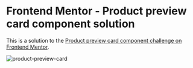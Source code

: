# Frontend Mentor - Product preview card component solution

This is a solution to the [Product preview card component challenge on Frontend Mentor](https://www.frontendmentor.io/challenges/product-preview-card-component-GO7UmttRfa).

![product-preview-card](https://github.com/Smart-Ace-Designs/Astro-Product-Preview-Card/assets/132539186/60bc4cae-e620-4566-bede-c7e208d25697)
